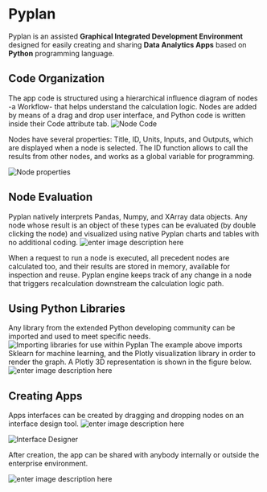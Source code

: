 # **Pyplan**
Pyplan is an assisted  **Graphical Integrated Development Environment** designed for easily creating and sharing **Data Analytics Apps** based on  **Python** programming language.

## **Code Organization**
The app code is structured using a hierarchical influence diagram of nodes -a Workflow- that helps understand the calculation logic. Nodes are added by means of a drag and drop user interface, and Python code is written inside their Code attribute tab. 
![Node Code](http://img.pyplan.org/index_node_code.png)

Nodes have several properties: Title, ID, Units, Inputs, and Outputs, which are displayed when a node is selected. The ID function allows to call the results from other nodes, and works as a global variable for programming.

![Node properties](http://img.pyplan.org/index_node_properties1.png)


## **Node Evaluation**
Pyplan natively interprets Pandas, Numpy, and XArray data objects. Any node whose result is an object of these types can be evaluated (by double clicking the node) and visualized using native Pyplan charts and tables with no additional coding.
![enter image description here](http://img.pyplan.org/index_node_result1.png)

When a request to run a node is executed, all precedent nodes are calculated too, and their results are stored in memory, available for inspection and reuse. Pyplan engine keeps track of any change in a node that triggers recalculation downstream the calculation logic path.

## **Using Python Libraries**
Any library from the extended Python developing community can be imported and used to meet specific needs.
![Importing libraries for use within Pyplan](http://img.pyplan.org/index_import_lib.png)
The example above imports Sklearn for machine learning, and the Plotly visualization library in order to render the graph. A Plotly 3D representation is shown in the figure below.
![enter image description here](http://img.pyplan.org/index_plotly_graph.png)

## **Creating Apps**
Apps interfaces can be created by dragging and dropping nodes on an interface design tool.
![enter image description here](http://img.pyplan.org/index_interface_design.png)

![Interface Designer](http://img.pyplan.org/index_interface_design1.png)

After creation, the app can be shared with anybody internally or outside the enterprise environment.

![enter image description here](http://img.pyplan.org/index_share_app_ext.png)





<!--stackedit_data:
eyJoaXN0b3J5IjpbLTE1Nzg5Njg4NDMsLTM2MzQ1NjIzMSw2Nj
E5Mjk2MjAsLTExNDI2MzY1ODcsLTUxMzgyNTEwMywtMTk5NzQz
NTA4MywtMjAzNTMzOTk0MiwtNjA3MTExMjk3LC0xOTAzNzk5MD
c5LC0xMTUxMDA0OTgyLC0xNjQ0MzU2MTU3LDE3Njg5NTE0Nywx
OTU3NzAwNTQ0LC00NzQ3MjQxMTEsMTM3MDQ3MzUxMywyMDMyMj
c2MTAxLDExMjQ4MjM0NjYsNDEyMDgxMjIwLC0xMTMzOTkwNTcw
LDYyODA2MjE5OV19
-->